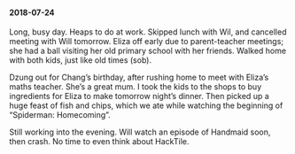 #### 2018-07-24

Long, busy day. Heaps to do at work. Skipped lunch with Wil, and cancelled meeting with Will tomorrow. Eliza off early due to parent-teacher meetings; she had a ball visiting her old primary school with her friends. Walked home with both kids, just like old times (sob).

Dzung out for Chang’s birthday, after rushing home to meet with Eliza’s maths teacher. She’s a great mum. I took the kids to the shops to buy ingredients for Eliza to make tomorrow night’s dinner. Then picked up a huge feast of fish and chips, which we ate while watching the beginning of “Spiderman: Homecoming”.

Still working into the evening. Will watch an episode of Handmaid soon, then crash. No time to even think about HackTile.